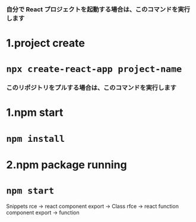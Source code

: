 ### 自分で React プロジェクトを起動する場合は、このコマンドを実行します
# 1.project create 
# `npx create-react-app project-name` 

### このリポジトリをプルする場合は、このコマンドを実行します
# 1.npm start
# `npm install`

# 2.npm package running
# `npm start` 

Snippets
rce  -> react component export  -> Class
rfce -> react function component export -> function